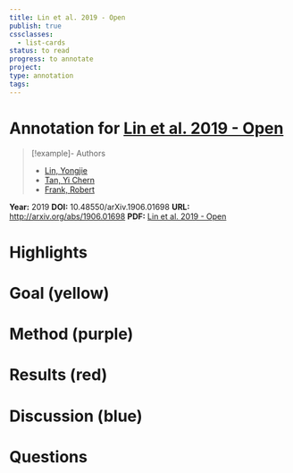```yaml
---
title: Lin et al. 2019 - Open
publish: true
cssclasses:
  - list-cards
status: to read
progress: to annotate
project:
type: annotation
tags:
---
```

# Annotation for [Lin et al. 2019 - Open](Papers/References/Lin%20et%20al.%202019%20-%20Open)

> [!example]- Authors
> - [Lin, Yongjie](Papers/People/Lin%20Yongjie)
> - [Tan, Yi Chern](Papers/People/Tan%20Yi%20Chern)
> - [Frank, Robert](Papers/People/Frank%20Robert)

**Year:** 2019
**DOI:** 10.48550/arXiv.1906.01698
**URL:** http://arxiv.org/abs/1906.01698
**PDF:** [Lin et al. 2019 - Open](Papers/PDFs/Lin%20et%20al.%202019%20-%20Open%20Sesame%20Getting%20Inside%20BERT's%20Linguistic%20Knowledge.pdf)

# Highlights


# Goal (yellow)


# Method (purple)


# Results (red)


# Discussion (blue)


# Questions

